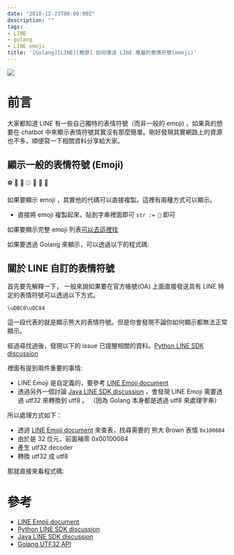 ```yaml
---
date: "2018-12-23T00:00:00Z"
description: ""
tags:
- LINE
- golang
- LINE emoji
title: '[Golang][LINE][教學] 如何傳送 LINE 專屬的表情符號(emoji)'
---
```


![](../images/2018/line_emoji.png)


# 前言

大家都知道 LINE 有一些自己獨特的表情符號（而非一般的 emoji) ，如果真的想要在 chatbot 中來顯示表情符號其實沒有那麼簡單。剛好發現其實網路上的資源也不多，順便寫一下相關資料分享給大家。



## 顯示一般的表情符號 (Emoji)

⚽️ 🏀 🏈 ⚾️ 🏐 🏉 🎾

如果要顯示 emoji ，其實他的代碼可以直接複製。這裡有兩種方式可以顯示。

- 直接將 emoji 複製起來，貼到字串裡面即可 `str := 🍆` 即可

如果要顯示完整 emoji 列表[可以去這裡找](https://getemoji.com)



如果要透過 Golang 來顯示，可以透過以下的程式碼:

<script src="https://gist.github.com/YamiOdymel/6f3aa12a945fa8b2f8c3b1682fff3d6c.js"></script>



## 關於 LINE 自訂的表情符號 

首先要先解釋一下， 一般來說如果要在官方帳號(OA) 上面直接發送具有 LINE 特定的表情符號可以透過以下方式。 

```
\uDBC0\uDC84  
```

這一段代表的就是顯示熊大的表情符號。但是你會發現不論你如何顯示都無法正常顯示。



經過尋找過後，發現以下的 issue 已提醒相關的資料。[Python LINE SDK discussion](https://github.com/line/line-bot-sdk-python/issues/54)

裡面有提到兩件重要的事情:

- LINE Emoji 是自定義的，要參考 [LINE Emoji document](https://devdocs.line.me/files/emoticon.pdf)
- 透過另外一個討論 [Java LINE SDK discussion](https://github.com/line/line-bot-sdk-java/issues/179) ，會發現 LINE Emoji 需要透過 utf32 來轉換到 utf8 。 （因為 Golang 本身都是透過 utf8 來處理字串）

所以處理方式如下：

- 透過 [LINE Emoji document](https://devdocs.line.me/files/emoticon.pdf) 來查表，找尋需要的 熊大 Brown 表情 `0x100084`
- 由於是 32 位元，前面補零 0x00100084
- 產生 utf32 decoder 
- 轉換 utf32 成 utf8

那就直接來看程式碼:

<script src="https://gist.github.com/kkdai/01a761b68f1c35766eeea16c3260005e.js"></script>



# 參考

- [LINE Emoji document](https://devdocs.line.me/files/emoticon.pdf)
- [Python LINE SDK discussion](https://github.com/line/line-bot-sdk-python/issues/54)
- [Java LINE SDK discussion](https://github.com/line/line-bot-sdk-java/issues/179)
- [Golang UTF32 API](https://godoc.org/golang.org/x/text/encoding/unicode/utf32#UTF32) 
